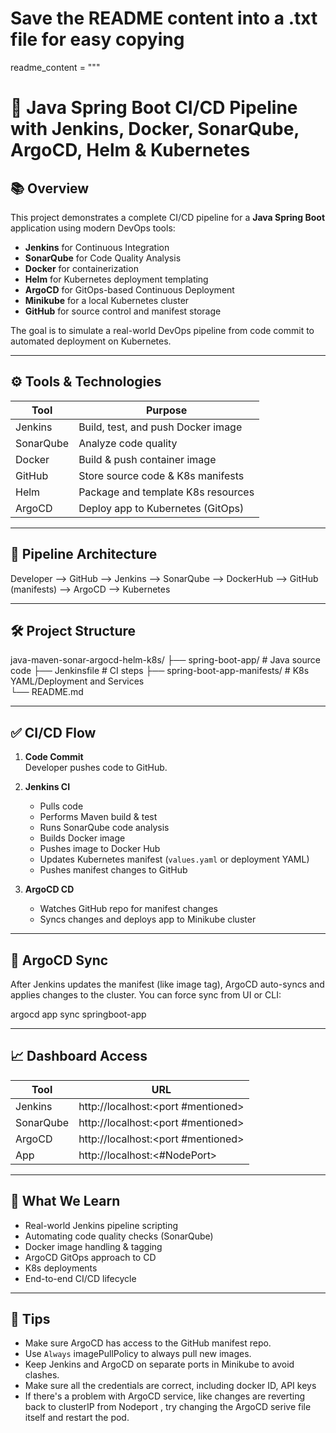 # Save the README content into a .txt file for easy copying
readme_content = """
# 🚀 Java Spring Boot CI/CD Pipeline with Jenkins, Docker, SonarQube, ArgoCD, Helm & Kubernetes

## 📚 Overview

This project demonstrates a complete CI/CD pipeline for a **Java Spring Boot** application using modern DevOps tools:

- **Jenkins** for Continuous Integration  
- **SonarQube** for Code Quality Analysis  
- **Docker** for containerization  
- **Helm** for Kubernetes deployment templating  
- **ArgoCD** for GitOps-based Continuous Deployment  
- **Minikube** for a local Kubernetes cluster  
- **GitHub** for source control and manifest storage

The goal is to simulate a real-world DevOps pipeline from code commit to automated deployment on Kubernetes.

---

## ⚙️ Tools & Technologies

| Tool       | Purpose                            |
|------------|-------------------------------------|
| Jenkins    | Build, test, and push Docker image  |
| SonarQube  | Analyze code quality                |
| Docker     | Build & push container image        |
| GitHub     | Store source code & K8s manifests   |
| Helm       | Package and template K8s resources  |
| ArgoCD     | Deploy app to Kubernetes (GitOps)   |

---

## 🧱 Pipeline Architecture

Developer --> GitHub --> Jenkins --> SonarQube --> DockerHub --> GitHub (manifests) --> ArgoCD --> Kubernetes

---

## 🛠️ Project Structure

java-maven-sonar-argocd-helm-k8s/
├── spring-boot-app/   # Java source code
    ├── Jenkinsfile      # CI steps
├── spring-boot-app-manifests/    # K8s YAML/Deployment and Services              
└── README.md

---

## ✅ CI/CD Flow

1. **Code Commit**  
   Developer pushes code to GitHub.

2. **Jenkins CI**
   - Pulls code
   - Performs Maven build & test
   - Runs SonarQube code analysis
   - Builds Docker image
   - Pushes image to Docker Hub
   - Updates Kubernetes manifest (`values.yaml` or deployment YAML)
   - Pushes manifest changes to GitHub

3. **ArgoCD CD**
   - Watches GitHub repo for manifest changes
   - Syncs changes and deploys app to Minikube cluster

---

## 🔄 ArgoCD Sync

After Jenkins updates the manifest (like image tag), ArgoCD auto-syncs and applies changes to the cluster. You can force sync from UI or CLI:

argocd app sync springboot-app

---

## 📈 Dashboard Access

| Tool       | URL                                   |
|------------|---------------------------------------|
| Jenkins    | http://localhost:<port #mentioned>    |
| SonarQube  | http://localhost:<port #mentioned>    |
| ArgoCD     | http://localhost:<port #mentioned>    |  
| App        | http://localhost:<#NodePort>          |

---

## 🌟 What We Learn

- Real-world Jenkins pipeline scripting  
- Automating code quality checks (SonarQube)  
- Docker image handling & tagging  
- ArgoCD GitOps approach to CD  
- K8s deployments  
- End-to-end CI/CD lifecycle

---

## 🧠 Tips

- Make sure ArgoCD has access to the GitHub manifest repo.
- Use `Always` imagePullPolicy to always pull new images.
- Keep Jenkins and ArgoCD on separate ports in Minikube to avoid clashes.
- Make sure all the credentials are correct, including docker ID, API keys
- If there's a problem with ArgoCD service, like changes are reverting back to clusterIP from Nodeport , try changing the ArgoCD serive file itself and restart the pod.

